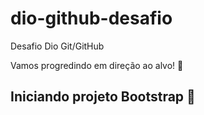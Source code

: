 # dio-github-desafio
Desafio Dio Git/GitHub

Vamos progredindo em direção ao alvo! :dart:

## Iniciando projeto Bootstrap 🥈
